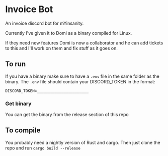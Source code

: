 # Invoice Bot

An invoice discord bot for mYinsanity.

Currently I've given it to Domi as a binary compiled for Linux. 

If they need new features Domi is now a collaborator and he can add tickets to this and I'll work on them and fix stuff as it goes on. 

## To run

If you have a binary make sure to have a `.env` file in the same folder as the binary. 
The `.env` file should contain your DISCORD_TOKEN in the format:
```
DISCORD_TOKEN=_______________________
```

### Get binary
You can get the binary from the release section of this repo

## To compile

You probably need a nightly version of Rust and cargo. Then just clone the repo and run `cargo build --release`


